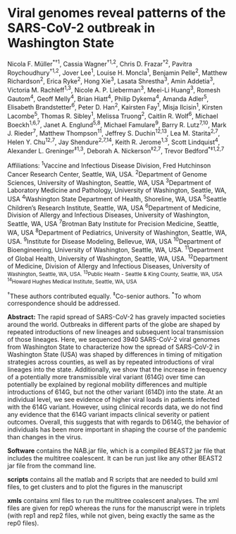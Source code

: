# Viral genomes reveal patterns of the SARS-CoV-2 outbreak in Washington State

Nicola F. Müller<sup>\*†1</sup>, Cassia Wagner<sup>†1,2</sup>, Chris D. Frazar<sup>†2</sup>, Pavitra Roychoudhury<sup>†1,2</sup>, Jover Lee<sup>1</sup>, Louise H. Moncla<sup>1</sup>, Benjamin Pelle<sup>2</sup>, Matthew Richardson<sup>2</sup>, Erica Ryke<sup>2</sup>, Hong Xie<sup>3</sup>, Lasata Shrestha<sup>3</sup>, Amin Addetia<sup>3</sup>, Victoria M. Rachleff<sup>1,3</sup>, Nicole A. P. Lieberman<sup>3</sup>, Meei-Li Huang<sup>3</sup>, Romesh Gautom<sup>4</sup>, Geoff Melly<sup>4</sup>, Brian Hiatt<sup>4</sup>, Philip Dykema<sup>4</sup>, Amanda Adler<sup>5</sup>, Elisabeth Brandstetter<sup>6</sup>, Peter D. Han<sup>2</sup>, Kairsten Fay<sup>1</sup>, Misja Ilcisin<sup>1</sup>, Kirsten Lacombe<sup>5</sup>, Thomas R. Sibley<sup>1</sup>, Melissa Truong<sup>2</sup>, Caitlin R. Wolf<sup>6</sup>, Michael Boeckh<sup>1,6,7</sup>, Janet A. Englund<sup>5,8</sup>, Michael Famulare<sup>9</sup>, Barry R. Lutz<sup>7,10</sup>, Mark J. Rieder<sup>7</sup>, Matthew Thompson<sup>11</sup>, Jeffrey S. Duchin<sup>12,13</sup>, Lea M. Starita<sup>2,7</sup>, Helen Y. Chu<sup>12,7</sup>, Jay Shendure<sup>2,7,14</sup>, Keith R. Jerome<sup>1,3</sup>, Scott Lindquist<sup>4</sup>, Alexander L. Greninger<sup>‡1,3</sup>, Deborah A. Nickerson<sup>‡2,7</sup>, Trevor Bedford<sup>\*‡1,2,7</sup>

Affiliations:
<sup>1</sup>Vaccine and Infectious Disease Division, Fred Hutchinson Cancer Research Center, Seattle, WA, USA.
<sup>2</sup>Department of Genome Sciences, University of Washington, Seattle, WA, USA
<sup>3</sup>Department of Laboratory Medicine and Pathology, University of Washington, Seattle, WA, USA
<sup>4</sup>Washington State Department of Health, Shoreline, WA, USA
<sup>5</sup>Seattle Children’s Research Institute, Seattle, WA, USA
<sup>6</sup>Department of Medicine, Division of Allergy and Infectious Diseases, University of Washington, Seattle, WA, USA
<sup>7</sup>Brotman Baty Institute for Precision Medicine, Seattle, WA, USA 
<sup>8</sup>Department of Pediatrics, University of Washington, Seattle, WA, USA.
<sup>9</sup>Institute for Disease Modeling, Bellevue, WA, USA
<sup>10</sup>Department of Bioengineering, University of Washington, Seattle, WA, USA.
<sup>11</sup>Department of Global Health, University of Washington, Seattle, WA, USA.
<sup>12</sup>Department of Medicine, Division of Allergy and Infectious Diseases, University of <sup>Washington, Seattle, WA, USA.
<sup>13</sup>Public Health - Seattle & King County, Seattle, WA, USA
<sup>14</sup>Howard Hughes Medical Institute, Seattle, WA, USA

<sup>†</sup>These authors contributed equally. 
<sup>‡</sup>Co-senior authors.
<sup>\*</sup>To whom correspondence should be addressed.

**Abstract:** The rapid spread of SARS-CoV-2 has gravely impacted societies around the world. Outbreaks in different parts of the globe are shaped by repeated introductions of new lineages and subsequent local transmission of those lineages. Here, we sequenced 3940 SARS-CoV-2 viral genomes from Washington State to characterize how the spread of SARS-CoV-2 in Washington State (USA) was shaped by differences in timing of mitigation strategies across counties, as well as by repeated introductions of viral lineages into the state. Additionally, we show that the increase in frequency of a potentially more transmissible viral variant (614G) over time can potentially be explained by regional mobility differences and multiple introductions of 614G, but not the other variant (614D) into the state. At an individual level, we see evidence of higher viral loads in patients infected with the 614G variant. However, using clinical records data, we do not find any evidence that the 614G variant impacts clinical severity or patient outcomes. Overall, this suggests that with regards to D614G, the behavior of individuals has been more important in shaping the course of the pandemic than changes in the virus.



**Software** contains the NAB.jar file, which is a compiled BEAST2 jar file that includes the multitree coalescent. It can be run just like any other BEAST2 jar file from the command line.

**scripts** contains all the matlab and R scripts that are needed to build xml files, to get clusters and to plot the figures in the manuscript

**xmls** contains xml files to run the multitree coalescent analyses. The xml files are given for rep0 whereas the runs for the manuscript were in triplets (with rep1 and rep2 files, while not given, being exactly the same as the rep0 files).


